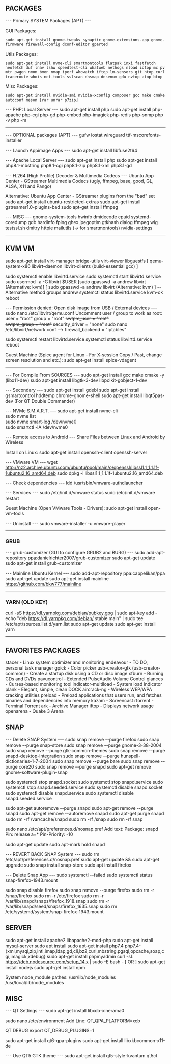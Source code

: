 ## PACKAGES

--- Primary SYSTEM Packages (APT) ---

GUI Packages:
```
sudo apt-get install gnome-tweaks synaptic gnome-extensions-app gnome-firmware firewall-config dconf-editor gparted
```

Utils Packages:
```
sudo apt-get install nvme-cli smartmontools flatpak inxi fastfetch neofetch duf lnav lshw speedtest-cli whatweb nethogs nload iotop mc pv mtr pwgen nmon bmon nmap iperf whowatch iftop lm-sensors git htop curl traceroute whois net-tools sslscan dnsmap dnsenum gdu nvtop atop btop
```

Misc Packages:
```
sudo apt-get install nvidia-smi nvidia-xconfig composer gcc make cmake autoconf meson [rar unrar p7zip]
```

--- PHP: Local Server ---
sudo apt-get install php
sudo apt-get install php-apache php-cgi php-gd php-embed php-imagick php-redis php-snmp
php -v
php -m

___

--- OPTIONAL packages (APT) ---
gufw iostat wireguard ttf-mscorefonts-installer

--- Launch Appimage Apps ---
sudo apt-get install libfuse2t64

--- Apache Local Server ---
sudo apt-get install php
sudo apt-get install php8.1-mbstring php8.1-cgi php8.1-zip php8.1-xml php8.1-gd

--- H.264 (High Profile) Decoder & Multimedia Codecs ---
Ubuntu App Center - GStreamer Multimedia Codecs
(ugly, ffmpeg, base, good, GL, ALSA, X11 and Pango)

Alternative:
Ubuntu App Center - GStreamer plugins from the "bad" set
sudo apt-get install ubuntu-restricted-extras
sudo apt-get install gstreamer1.0-plugins-bad
sudo apt-get install ffmpeg

--- MISC ---
gnome-system-tools
hwinfo dmidecode cpuid systemd-coredump gdb hardinfo fping
ghex jpegoptim gtkhash dialog ffmpeg
wig testssl.sh dmitry httpie
mailutils (-> for smartmontools)
nvidia-settings

___

## KVM VM
sudo apt-get install virt-manager bridge-utils virt-viewer libguestfs
[ qemu-system-x86 libvirt-daemon libvirt-clients (build-essential gcc) ]

sudo systemctl enable libvirtd.service
sudo systemctl start libvirtd.service
sudo usermod -a -G libvirt $USER [sudo gpasswd -a andrew libvirt (Alternative: kvm)]
[ sudo gpasswd -a andrew libvirt (Alternative: kvm) ] -- Alternative method
groups andrew
systemctl status libvirtd.service
kvm-ok
reboot

--- Permission denied: Open disk image from USB / External devices ---
sudo nano /etc/libvirt/qemu.conf
Uncomment user / group to work as root:
user = "root"
group = "root"
~~swtpm_user = "root"~~  
~~swtpm_group = "root"~~
security_driver = "none"
sudo nano /etc/libvirt/network.conf --> firewall_backend = "iptables"

sudo systemctl restart libvirtd.service
systemctl status libvirtd.service
reboot

Guest Machine (Spice agent for Linux - For X-session
Copy / Past, change screen resolution and etc.):
sudo apt-get install spice-vdagent

___

--- For Compile From SOURCES ---
sudo apt-get install gcc make cmake -y (libx11-dev)
sudo apt-get install libgtk-3-dev libpolkit-gobject-1-dev

--- Secondary ---
sudo apt-get install gdebi
sudo apt-get install gsmartcontrol hddtemp chrome-gnome-shell
sudo apt-get install libqt5pas-dev (For QT Double Commander)

--- NVMe S.M.A.R.T. ---
sudo apt-get install nvme-cli  
sudo nvme list  
sudo nvme smart-log /dev/nvme0  
sudo smartctl -iA /dev/nvme0

--- Remote access to Android ---
Share Files between Linux and Android by Wireless

Install on Linux:
sudo apt-get install openssh-client openssh-server

--- VMware VM ---
wget http://nz2.archive.ubuntu.com/ubuntu/pool/main/o/openssl/libssl1.1_1.1.1f-1ubuntu2.16_amd64.deb
sudo dpkg -i libssl1.1_1.1.1f-1ubuntu2.16_amd64.deb

--- Check dependencies ---
ldd /usr/sbin/vmware-authdlauncher

--- Services ---
sudo /etc/init.d/vmware status
sudo /etc/init.d/vmware restart

Guest Machine (Open VMware Tools - Drivers):
sudo apt-get install open-vm-tools

--- Uninstall ---
sudo vmware-installer -u vmware-player

___

### GRUB
--- grub-customizer (GUI to configure GRUB2 and BURG) ---
sudo add-apt-repository ppa:danielrichter2007/grub-customizer
sudo apt-get update
sudo apt-get install grub-customizer

--- Mainline Ubuntu Kernel ---
sudo add-apt-repository ppa:cappelikan/ppa
sudo apt-get update
sudo apt-get install mainline
https://github.com/bkw777/mainline

___

### YARN (OLD KEY)
curl -sS https://dl.yarnpkg.com/debian/pubkey.gpg | sudo apt-key add -
echo "deb https://dl.yarnpkg.com/debian/ stable main" | sudo tee /etc/apt/sources.list.d/yarn.list
sudo apt-get update
sudo apt-get install yarn

___

## FAVORITES PACKAGES
stacer - Linux system optimizer and monitoring
endeavour - TO DO, personal task manager
gpick - Color picker
usb-creator-gtk (usb-creator-common) - Create a startup disk using a CD or disc image
xfburn -  Burning CDs and DVDs
pavucontrol - Extended PulseAudio Volume Control
glances - Curses-based monitoring tool
indicator-multiload - System load indicator
plank - Elegant, simple, clean DOCK
aircrack-ng - Wireless WEP/WPA cracking utilities
preload - Preload applications that users run, and fetches binaries and dependencies into memory
kazam - Screencast
rtorrent - Terminal Torrent
ark - Archive Manager
iftop - Displays network usage
openarena - Quake 3 Arena

## SNAP
--- Delete SNAP System ---
sudo snap remove --purge firefox
sudo snap remove --purge snap-store
sudo snap remove --purge gnome-3-38-2004
sudo snap remove --purge gtk-common-themes
sudo snap remove --purge snapd-desktop-integration
sudo snap remove --purge hunspell-dictionaries-1-7-2004
sudo snap remove --purge bare
sudo snap remove --purge core20
sudo snap remove --purge snapd
sudo apt-get remove gnome-software-plugin-snap

sudo systemctl stop snapd.socket
sudo systemctl stop snapd.service
sudo systemctl stop snapd.seeded.service
sudo systemctl disable snapd.socket
sudo systemctl disable snapd.service
sudo systemctl disable snapd.seeded.service

sudo apt-get autoremove --purge snapd
sudo apt-get remove --purge snapd
sudo apt-get remove --autoremove snapd
sudo apt-get purge snapd
sudo rm -rf /var/cache/snapd
sudo rm -rf /snap
sudo rm -rf snap

sudo nano /etc/apt/preferences.d/nosnap.pref
Add text:
Package: snapd
Pin: release a=*
Pin-Priority: -10

sudo apt-get update
sudo apt-mark hold snapd

--- REVERT BACK SNAP System ---
sudo rm /etc/apt/preferences.d/nosnap.pref
sudo apt-get update && sudo apt-get upgrade
sudo snap install snap-store
sudo apt install firefox

--- Delete Snap App ---
sudo systemctl --failed
sudo systemctl status snap-firefox-1943.mount

sudo snap disable firefox
sudo snap remove --purge firefox
sudo rm -r /snap/firefox
sudo rm -r /etc/firefox
sudo rm -r /var/lib/snapd/snaps/firefox_1918.snap
sudo rm -r /var/lib/snapd/seed/snaps/firefox_1635.snap
sudo rm /etc/systemd/system/snap-firefox-1943.mount

## SERVER
sudo apt-get install apache2 libapache2-mod-php
sudo apt-get install mysql-server
sudo apt install sudo apt-get install php7.4 php7.4-{xml,mysql,zip,intl,imap,ldap,gd,cli,bz2,curl,mbstring,pgsql,opcache,soap,cgi,imagick,xdebug}
sudo apt-get install phpmyadmin
curl -sL https://deb.nodesource.com/setup_14.x | sudo -E bash - [ OR ] sudo apt-get install nodejs
sudo apt-get install npm

System node_module pathes:
/usr/lib/node_modules
/usr/local/lib/node_modules

## MISC
--- QT Settings ---
sudo apt-get install libxcb-xinerama0

sudo nano /etc/environment
Add Line:
QT_QPA_PLATFORM=xcb

QT DEBUG
export QT_DEBUG_PLUGINS=1

sudo apt-get install qt6-qpa-plugins
sudo apt-get install libxkbcommon-x11-de

--- Use QT5 GTK theme ---
sudo apt-get install qt5-style-kvantum qt5ct
